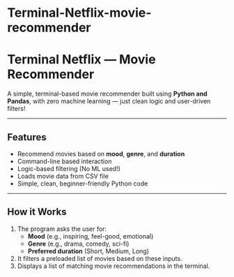 # Terminal-Netflix-movie-recommender

#  Terminal Netflix — Movie Recommender

A simple, terminal-based movie recommender built using **Python and Pandas**, with zero machine learning — just clean logic and user-driven filters!

---

##  Features

-  Recommend movies based on **mood**, **genre**, and **duration**
-  Command-line based interaction
-  Logic-based filtering (No ML used!)
-  Loads movie data from CSV file
-  Simple, clean, beginner-friendly Python code

---

##  How it Works

1. The program asks the user for:
   - **Mood** (e.g., inspiring, feel-good, emotional)
   - **Genre** (e.g., drama, comedy, sci-fi)
   - **Preferred duration** (Short, Medium, Long)
2. It filters a preloaded list of movies based on these inputs.
3.  Displays a list of matching movie recommendations in the terminal.



